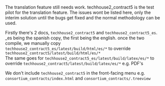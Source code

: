 The translation feature still needs work.
techhouse2_contract5 is the test pilot for the translation feature. 
The issues wont be listed here, only the interim solution until the bugs get fixed and the normal methodology can be used.

Firstly there's 2 docs, `techhouse2_contract5` and `techhouse2_contract5_es`. _es being the spanish copy, the first being the english.
once the two compile, we manually copy `techhouse2_contract5_es/latest/build/html/es/*` to override `techhouse2_contract5/latest/build/html/es/*`  
The same goes for `techhouse2_contract5_es/latest/build/latex/es/*` to override `techhouse2_contract5/latest/build/latex/es/*`  e.g. PDF's

We don't include `techhouse2_contract5` in the front-facing menu e.g. `consortium_contracts/index.html` and `consortium_contracts/.treeview`


